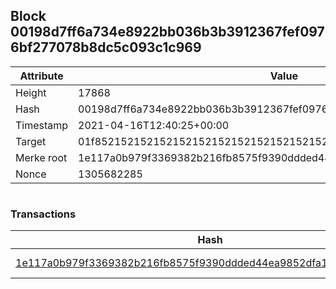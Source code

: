 ## Block 00198d7ff6a734e8922bb036b3b3912367fef0976bf277078b8dc5c093c1c969

Attribute | Value
--- | ---
Height | 17868
Hash | 00198d7ff6a734e8922bb036b3b3912367fef0976bf277078b8dc5c093c1c969
Timestamp | 2021-04-16T12:40:25+00:00
Target | 01f8521521521521521521521521521521521521521521521521521521521521
Merke root | 1e117a0b979f3369382b216fb8575f9390ddded44ea9852dfa16afcc510d3a81
Nonce | 1305682285

```

```

### Transactions

Hash | Amount
--- | ---
[1e117a0b979f3369382b216fb8575f9390ddded44ea9852dfa16afcc510d3a81](1e117a0b979f3369382b216fb8575f9390ddded44ea9852dfa16afcc510d3a81.md) | 10.00000000 SKEPTI 
